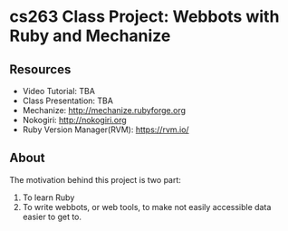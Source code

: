 cs263 Class Project: Webbots with Ruby and Mechanize
=====

Resources
-------

* Video Tutorial: TBA  
* Class Presentation: TBA
* Mechanize: http://mechanize.rubyforge.org
* Nokogiri: http://nokogiri.org
* Ruby Version Manager(RVM): https://rvm.io/

About
-------
The motivation behind this project is two part:

1. To learn Ruby  
2. To write webbots, or web tools, to make not easily accessible data easier to get to.
